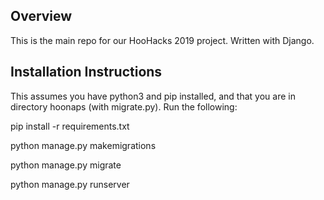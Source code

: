 ## Overview
This is the main repo for our HooHacks 2019 project. Written with Django.

## Installation Instructions
This assumes you have python3 and pip installed, and that you are in directory hoonaps (with migrate.py).
Run the following:

pip install -r requirements.txt

python manage.py makemigrations

python manage.py migrate

python manage.py runserver
